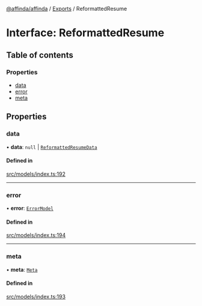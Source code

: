 [@affinda/affinda](../README.md) / [Exports](../modules.md) / ReformattedResume

# Interface: ReformattedResume

## Table of contents

### Properties

- [data](ReformattedResume.md#data)
- [error](ReformattedResume.md#error)
- [meta](ReformattedResume.md#meta)

## Properties

### data

• **data**: ``null`` \| [`ReformattedResumeData`](ReformattedResumeData.md)

#### Defined in

[src/models/index.ts:192](https://github.com/affinda/affinda-typescript/blob/e6c68be/src/models/index.ts#L192)

___

### error

• **error**: [`ErrorModel`](ErrorModel.md)

#### Defined in

[src/models/index.ts:194](https://github.com/affinda/affinda-typescript/blob/e6c68be/src/models/index.ts#L194)

___

### meta

• **meta**: [`Meta`](Meta.md)

#### Defined in

[src/models/index.ts:193](https://github.com/affinda/affinda-typescript/blob/e6c68be/src/models/index.ts#L193)
